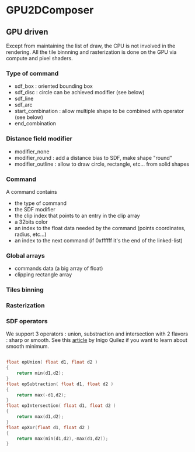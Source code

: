 # GPU2DComposer

## GPU driven

Except from maintaining the list of draw, the CPU is not involved in the rendering. All the tile binnning and rasterization is done on the GPU via compute and pixel shaders.

### Type of command
* sdf_box : oriented bounding box
* sdf_disc : circle can be achieved modifier (see below)
* sdf_line
* sdf_arc
* start_combination : allow multiple shape to be combined with operator (see below)
* end_combination


### Distance field modifier
* modifier_none
* modifier_round : add a distance bias to SDF, make shape "round" 
* modifier_outline : allow to draw circle, rectangle, etc... from solid shapes


### Command 

A command contains
* the type of command
* the SDF modifier
* the clip index that points to an entry in the clip array
* a 32bits color
* an index to the float data needed by the command (points coordinates, radius, etc...)
* an index to the next command (if 0xffffff it's the end of the linked-list)

### Global arrays

* commands data (a big array of float)
* clipping rectangle array

### Tiles binning

### Rasterization

### SDF operators

We support 3 operators : union, substraction and intersection with 2 flavors : sharp or smooth. See this [article](https://iquilezles.org/articles/smin/) by Inigo Quilez if you want to learn about smooth minimum.

```C

float opUnion( float d1, float d2 )
{
    return min(d1,d2);
}
float opSubtraction( float d1, float d2 )
{
    return max(-d1,d2);
}
float opIntersection( float d1, float d2 )
{
    return max(d1,d2);
}
float opXor(float d1, float d2 )
{
    return max(min(d1,d2),-max(d1,d2));
}
```
